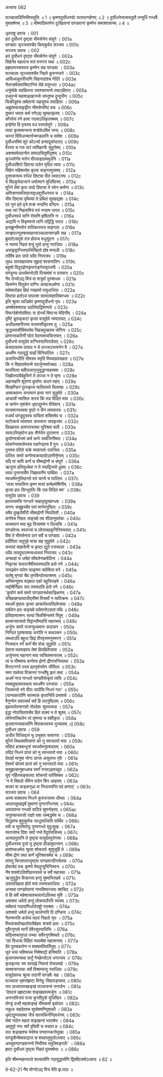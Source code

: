 अध्यायः 062
	
पाञ्चालादिभिर्भीमस्तुतिः ॥ 1 ॥ कृष्णादुर्योधनयोः परस्परगर्हणम् ॥ 2 ॥ दुर्योधनेनात्मस्तुतौ तन्मूर्धि गन्धर्वैः पुष्पवर्षणम् ॥ 3 ॥ भीष्मादिमरणेन दुःखितानां पाण्डवानां कृष्णेन समाश्वासनम् ॥ 4 ॥

धृतराष्ट्र उवाच ।	001  
हतं दुर्योधनं दृष्ट्वा भीमसेनेन संयुगे ।	001a  
पाण्डवाः सृञ्जयाश्चैव किमकुर्वत सञ्जय ॥	001c  
सञ्जय उवाच ।	002  
हतं दुर्योधनं दृष्ट्वा भीमसेनेन संयुगे ।	002a  
सिंहेनेव महाराज मत्तं वनगजं यथा ॥	002c  
प्रहृष्टमनसस्तत्र कृष्णेन सह पाण्डवाः ।	003a  
पाञ्चालाः सृञ्जयाश्चैव निहते कुरुनन्दने ।	003c  
आविध्यन्नुत्तरीयाणि सिंहनादांश्च नेदिरे ॥	003e  
नैतान्हर्षसमाविष्टानियं सेहे वसुन्धरा ॥	004ac  
धनूंष्येके व्याक्षिपन्त ज्याश्चाप्यन्ये तथाऽक्षिपन् ।	005a  
दध्मुरन्ये महाशङ्खानन्ये जघ्नुश्च दुन्दुभीन् ॥	005c  
चिक्रीडुश्च तथैवान्ये जहसुश्च तवाहिताः ।	006a  
अब्रुवंश्चासकृद्वीरा भीमसेनमिदं वचः ॥	006c  
दुष्करं भवता कर्म रणेऽद्य सुमहत्कृतम् ।	007a  
कौरवेयं रणे हत्वा गदयाऽतिकृतश्रमम् ॥	007c  
इन्द्रेणेव हि वृत्रस्य वधं परमसंयुगे ।	008a  
त्वया कृतममन्यन्त शत्रोर्वधमिमं जनाः ॥	008c  
चरन्तं विविधान्मार्गान्मण्डलानि च सर्वशः ।	009a  
दुर्योधनमिमं शूरं कोऽन्यो हन्याद्वृकोदरात् ॥	009c  
वैरस्य च गतः पारं त्वमिहान्यैः सुदुर्गमम् ।	010a  
अशक्यमेतदन्येन सम्पादयितुमीदृशम् ॥	010c  
कुञ्जरेणेव मत्तेन वीरसङ्ग्राममूर्धनि ।	011a  
दुर्योधपशिरो दिष्ट्या पादेन मृदितं त्वया ॥	011c  
सिंहेन महिषस्येव कृत्वा सङ्गरमुत्तमम् ।	012a  
दुःशासनस्य रुधिरं दिष्ट्या पीतं त्वयाऽनघ ॥	012c  
ये विप्रकुर्वन्राजानं धर्मात्मानं युधिष्ठिरम् ।	013a  
मूर्ध्नि तेषां कृतः पादो दिष्ट्या ते स्वेन कर्मणा ॥	013c  
अमित्राणामधिष्ठानाद्वधाद्दुर्योधनस्य च ।	014a  
भीम दिष्ट्या पृथिव्यां ते प्रथितं सुमहद्यशः ॥	014c  
एवं नूनं हते वृत्रे शक्रं नन्दन्ति वन्दिनः ।	015a  
तथा त्वां निहतामित्रं वयं नन्दाम भारत ॥	015c  
दुर्योधनवधे यानि रोमाणि हृषितानि नः ।	016a  
अद्यापि न विकृष्यन्ते तानि तद्विद्धि भारत ।	016c  
इत्यब्रुन्भीमसेनं वातिकास्तत्र सङ्गताः ॥	016e  
तान्हृष्टान्पुरुषव्याघ्रान्पाञ्चालान्पाण्डवैः सह ।	017a  
ब्रुवतोऽसदृशं तत्र प्रोवाच मधुसूदनः ॥	017c  
न न्याय्यं निहतं शत्रुं भूयो हन्तुं नराधिपाः ।	018a  
असकृद्वाग्भिरुग्राभिर्निहतो ह्येष मन्दधीः ॥	018c  
तदैवैष हतः पापो यदैव निरपत्रपः ।	019a  
लुब्धः पापसहायश्च सुहृदां शासनातिगः ॥	019c  
बहुशो विदुरद्रोणकृपगाङ्गेयसृञ्जयैः ।	020a  
पाण्डुभ्यः प्रार्थ्यमानोऽपि पित्र्यमंशं न दत्तवान् ॥	020c  
नैव तेभ्योऽद्य मित्रं वा शत्रुर्वा पुरुषाधमः ।	021a  
किमनेन वितुन्नेन वाग्भिः काष्ठसधर्मणा ॥	021c  
रथेष्वारोहत क्षिप्रं गच्छामो वसुधाधिपाः ।	022a  
दिष्ट्या हतोऽयं पापात्मा सामात्यज्ञातिबान्धवः ॥	022c  
इति श्रुत्वा त्वधिक्षेपं कृष्णाद्दुर्योधनो नृपः ।	023a  
अमर्षवशमापन्न उदतिष्ठद्विशाम्पते ॥	023c  
स्फिग्देशेनोपविष्टः स दोर्भ्यां विष्टभ्य मेदिनीम् ।	024a  
दृष्टिं भ्रूसङ्कटां कृत्वा वासुदेवे न्यपातयत् ॥	024c  
अर्धोन्नतशरीरस्य रूपमासीन्नृपस्य तु ।	025a  
क्रुद्धस्याशीविषस्येव च्छिन्नपुच्छस्य भोगिनः ॥	025c  
प्राणान्तकरिणीं घोरां वेदनामप्यचिन्तयन् ।	026a  
दुर्योधनो वासुदेवं वाग्भिरुग्राभिरार्दयत् ॥	026c  
कंसदासस्य दायाद न ते लज्जाऽस्त्यनेन वै ।	027a  
अधर्मेण गदायुद्धे यदर्हं विनिपातितः ।	027c  
ऊरूभिन्धीति भीमस्य स्मृतिं मिथ्याप्रयच्छता ॥	027e  
किं न विज्ञातमेतन्मे यदर्जुनमवोचथाः ।	028a  
घातयित्वा महीपालानृजुयुद्धान्सहस्रशः ।	028c  
जिह्मैरुपायैर्बहुभिर्न ते लज्जा न ते घृणा ॥	028e  
अहन्यहनि शूराणां कुर्वाणः कदनं महत् ।	029a  
शिखण्डिनं पुरस्कृत्य घातितस्ते पितामहः ॥	029c  
अश्वत्थाम्नः सनामानं हत्वा नागं सुदुर्मते ।	030a  
आचार्यो न्यासितः शस्त्रं किं तन्न विदितं मया ॥	030c  
स चानेन नृशंसेन धृष्टद्युम्नेन वीर्यवान् ।	031a  
पात्यमानस्त्वया दृष्टो न चैनं त्वमवारयः ॥	031c  
वधार्थं पाण्डुपुत्रस्य याचितां शक्तिमेव च ।	032a  
घटोत्कचे व्यंसयतः कस्त्वत्तः पापकृत्तमः ॥	032c  
छिन्नहस्तः प्रायगतस्तथा भूरिश्रवा बली ।	033a  
त्वयाऽभिसृष्टेन हतः शैनेयेन दुरात्मना ॥	033c  
कुर्वाणश्चोत्तमं कर्म कर्णः पार्थजिगीषया ।	034a  
व्यंसनेनाश्वसेनस्य पन्नगेन्द्रस्य वै पुनः ॥	034c  
पुनश्च पतिते चक्रे व्यसनार्तः पराजितः ।	035a  
पातितः समरे कर्णश्चक्रव्याग्रोऽग्रणीर्नृणाम् ॥	035c  
यदि मां चापि कर्णं च भीष्मद्रोणौ च संयुगे ।	036a  
ऋजुना प्रतियुध्येथा न ते स्याद्विजयो ध्रुवम् ॥	036c  
त्वया पुनरनार्येण जिह्ममार्गेण पार्थिवाः ।	037a  
स्वधर्ममनुतिष्ठन्तो वयं चान्ये च घातिताः ॥	037c  
\'त्वया मायाविना कृष्ण मायां कर्मप्रमोषिणीम् ।	038a  
कृत्वा हतः सिन्धुपतिः किं तन्न विदितं मम\' ॥	038c  
वासुदेव उवाच ।	039  
हतस्त्वमसि गान्धारे सभ्रातृसुतबान्धवः ।	039a  
सगणः ससुहृच्चैव पापं मार्गमनुष्ठितः ॥	039c  
तवैव दुष्कृतैर्वीरौ भीष्मद्रोणौ निपातितौ ।	040a  
कर्णश्च निहतः सङ्ख्ये तव शीलानुवर्तकः ॥	040c  
याच्यमानं मया मूढ पित्र्यमंशं न दित्ससि ।	041a  
पाण्डवेभ्यः स्वराज्यं च लोभाच्छकुनिनिश्चयात् ॥	041c  
विषं ते भीमसेनाय दत्तं सर्वे च पाण्डवाः ।	042a  
प्रदीपिता जतुगृहे मात्रा सह सुदुर्मते ॥	042c  
सभायां याज्ञसेनी च कृष्टा द्यूते रजस्वला ।	043a  
तदैव तावद्दुष्टात्मन्वध्यस्त्वं निरपत्रप ॥	043c  
अनक्षज्ञं च धर्मज्ञं सौबलेनाक्षवेदिना ।	044a  
निकृत्या यत्पराजैषीस्तस्मादसि हतो रणे ॥	044c  
जयद्रथेन पापेन यत्कृष्णा क्लेशिता वने ।	045a  
यातेषु मृगयां चैव तृणबिन्दोरथाश्रमम् ॥	045c  
अभिमन्युश्च यद्बाल एको बहुभिराहवे ।	046a  
त्वद्दोषैर्निहतः पाप तस्मादसि हतो रणे ॥	046c  
\'कुर्वाणं कर्म समरे पाण्डवानर्थकाङ्क्षिणम् ।	047a  
यच्छिखण्ड्यवधीद्भीष्मं मित्रार्थे न व्यतिक्रमः ॥	047c  
स्वधर्मं पृष्ठतः कृत्वा आचार्यस्त्वत्प्रियेप्सया ।	048a  
पार्षतेन हतः सङ्ख्ये वर्तमानोऽसतां पथि ॥	048c  
प्रतिज्ञामात्मनः सत्यां चिकीर्षन्समरे रिपुम् ।	049a  
हतवान्सात्वतो विद्वान्सौमदत्तिं महारथम् ॥	049c  
अर्जुनः समरे राजन्युध्यमानः कदाचन ।	050a  
निन्दितं पुरुषव्याघ्रः करोति न कथञ्चन ॥	050c  
लब्ध्वाऽपि बहुधा छिद्रं वीरवृत्तमनुस्मरन् ।	051a  
निजघान रणे कर्णं मैवं वोचः सुदुर्मते ॥	051c  
देवानां मतमाज्ञाय तेषां प्रियहितेप्सया ।	052a  
अर्जुनस्य महानागं मया व्यंसितमस्त्रजम् ॥	052c  
त्वं च भीष्मश्च कर्णश्च द्रोणो द्रौणायनिस्तथा ।	053a  
विराटनगरे तस्य ह्यानृशंस्येन जीविताः ॥	053c  
स्मर पार्थस्य विक्रान्तं गन्धर्वेषु कृतं तथा ।	054a  
अधर्मं नात्र गान्धारे पाण्डवैर्यत्कृतं त्वयि ॥	054c  
स्वबाहुबलमास्थाय स्वधर्मेण परन्तपाः ।	055a  
जितवन्तो रणे वीराः पापोसि निधनं गतः\' ॥	055c  
[यान्यकार्याणि चास्माकं कृतानिति प्रभाषसे ।	056a  
वैगुण्येन तवात्यर्थं सर्वं हि तदनुष्ठितम् ॥	056c  
बृहस्पतेरुशनसो नोपदेशः श्रुतस्त्वया ।	057a  
वृद्धा नोपासिताश्चैव हितं वाक्यं न ते श्रुतम् ॥	057c  
लोभेनातिबलेन त्वं तृष्णया च वशीकृतः ।	058a  
कृतवानस्यकार्याणि विपाकस्तस्य भुज्यताम् ॥]	058c  
दुर्योधन उवाच ।	059  
अधीतं विधिवद्दत्तं भूः प्रभुक्ता ससागरा ।	059a  
मूर्ध्नि स्थितममित्राणां को नु स्वन्ततरो मया ॥	059c  
यदिष्टं क्षत्रबन्धूनां स्वधर्ममनुपश्यताम् ।	060a  
तदिदं निधनं प्राप्तं को नु स्वन्ततरो मया ॥	060c  
देवार्हा मानुषा भोगाः प्राप्ता असुलभा नृपैः ।	061a  
ऐश्वर्यं चोत्तमं प्राप्तं को नु स्वन्ततरो मया ॥	061c  
ससुहृत्सानुबन्धश्च स्वर्गं गन्ताऽहमच्युत ।	062a  
यूयं गर्हितसङ्कल्पाः शोचन्तो वर्तयिष्यथ ॥	062c  
\'न मे विषादो भीमेन पादेन शिर आहतम् ।	063a  
काका वा कङ्कगृध्रा वा निधास्यन्ति पदं क्षणात्\' ॥	063c  
सञ्जय उवाच ।	064  
अस्य वाक्यस्य निधने कुरुराजस्य धीमतः ।	064a  
अपतत्सुमहद्वर्षं पुष्पाणां पुण्यगन्धिनाम् ॥	064c  
अवादयन्त गन्धर्वा वादित्रं सुमनोहरम् ॥	065ac  
जगुश्चाप्सरसो राज्ञो यशः सम्बद्धमेव च ।	066a  
सिद्धाश्च मुमुचुर्वाचः साधुसाध्विति पार्थिव ॥	066c  
ववौ च सुरभिर्वायुः पुण्यगन्धो मृदुःसुखः ।	067a  
व्यराजंश्च दिशः सर्वा नभो वैदूर्यसन्निभम् ॥	067c  
अत्यद्भुतानि ते दृष्ट्वा वासुदेवपुरोगमाः ।	068a  
दुर्योधनस्य पूजां तु दृष्ट्वा व्रीडामुपागमन् ॥	068c  
हतांश्चाधर्मतः श्रुत्वा शोकार्ताः शुशुचुर्हि ते ।	069a  
भीष्मं द्रोणं तथा कर्णं भूरिश्रवसमेव च ॥	069c  
तांस्तु चिन्तापरान्दृष्ट्वा पाण्डवान्दीनचेतसः ।	070a  
प्रोवाचेदं वचः कृष्णो मेघदुन्दुभिनिस्वनः ॥	070c  
नैष शक्योऽतिशीघ्रास्त्रस्ते च सर्वे महारथाः ।	071a  
ऋजुयुद्धेन विक्रान्ता हन्तुं युष्माभिराहवे ॥	071c  
उपायान्निहता ह्येते मया तस्मान्नराधिपाः ।	072a  
अन्यथा पाण्डवेयानां नाभविष्यज्जयः क्वचित् ॥	072c  
ते हि सर्वे महेष्वासाश्चत्वारोऽतिरथा मुवि ।	073a  
अशक्या धर्मतो हन्तुं लोकपालैरपि स्वयम् ॥	073c  
तथैवायं गदापाणिर्धार्तराष्ट्रो गतश्रमः ।	074a  
अशक्यो धर्मतो हन्तुं कालेनापि दि दण्डिना ॥	074c  
नैतन्मनसि कर्तव्यं यदयं निहतो नृपः ।	075a  
मिथ्याचर्याच्छलोपायैर्बहवः शत्रवो हताः ॥	075c  
पूर्वैरनुगतो मार्गो देवैरसुरघातिभिः ।	076a  
सद्भिश्चानुगतः पन्थाः सर्वैरनुगमिष्यते ॥	076c  
\'एवं विधात्रा विहितं स्वयमेषां महात्मनाम् ।	077a  
दैवं पुरुषकारेण न शक्यमतिवर्तितुम् ॥	077c  
भूतं भव्यं भविष्यच्च निमेषाद्यो हनिष्यति ।	078a  
कृतान्तमन्यथा कर्तुं नेच्छेत्सोऽयं धनञ्जय ॥\'	078c  
कृतकृत्याः स्म सायाह्ने निवासं रोचयामहे ।	079a  
साश्वनागरथाः सर्वे विश्राम्यन्तु नराधिपाः ॥	079c  
वासुदेववचः श्रुत्वा तदानीं पाण्डवैः सह ।	080a  
पाञ्चाला भृशसंहृष्टा विनेदुः सिंहसङ्घवत् ॥	080c  
ततः प्राध्मापयच्छङ्खं पाञ्चजन्यं जनार्दनः ।	081a  
\'देवदत्तं प्रहृष्टात्मा शङ्खप्रवरमर्जुनः ॥	081c  
अनन्तविजयं राजा कुन्तीपुत्रो युधिष्ठिरः ।	082a  
पोण्ड्रं दध्मौ महाशङ्खं भीमकर्मा वृकोदरः ॥	082c  
नकुलः सहदेवश्च सुघोषमणिपुष्पकौ ।	083a  
धृष्टद्युम्नस्तथा जैत्रं सात्यकिर्नन्दिवर्धनम् ॥	083c  
तेषां नादेन महता शङ्खानां भरतर्षभ ।	084a  
आपुपूरे नभः सर्वं पृथिवी च चचाल ह ॥	084c  
ततः शङ्खाश्च भेर्यश्च पणवानकगोमुखाः ।	085a  
पाण्डुसैन्येष्ववाद्यन्त स शब्दस्तुमुलोऽभवत् ॥	085c  
अस्तुवन्पाण्डवानन्ये निर्भीश्च स्तुतिमङ्गलैः\' ।	086a  
हृष्टा दुर्योधनं दृष्ट्वा निहतं पुरुषर्षभाः ॥ ॥	086c  
	
इति श्रीमन्महाभारते शल्यपर्वणि गदायुद्धपर्वणि द्विषष्टितमोऽध्यायः ॥ 62 ॥

9-62-21 नैष योग्योऽद्य मित्रं वेति झ.पाठः ॥
